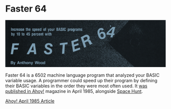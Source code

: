 # Faster 64
![Title](article-image.png)

Faster 64 is a 6502 machine language program that analyzed your BASIC variable usage.  A programmer could speed up their program by defining their BASIC variables in the order they were most often used.  It [was published in Ahoy!](./../../scans/1984-6-15-ahoy-composite.jpg) magazine in April 1985, alongside [Space Hunt](./../space-hunt/readme.md).

[Ahoy! April 1985 Article](./faster64-ahoy-april-1985.pdf)

